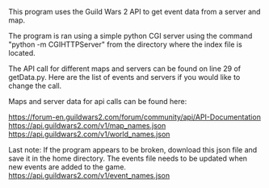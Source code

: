 This program uses the Guild Wars 2 API to get event data from a server 
and map.

The program is ran using a simple python CGI server using the command 
"python -m CGIHTTPServer" from the directory where the index file is 
located.

The API call for different maps and servers can be found on line 29 of 
getData.py. Here are the list of events and servers if you would like to 
change the call.

Maps and server data for api calls can be found here:

https://forum-en.guildwars2.com/forum/community/api/API-Documentation 
https://api.guildwars2.com/v1/map_names.json 
https://api.guildwars2.com/v1/world_names.json

Last note: If the program appears to be broken, download this json file 
and save it in the home directory. The events file needs to be updated 
when new events are added to the game. 
https://api.guildwars2.com/v1/event_names.json
